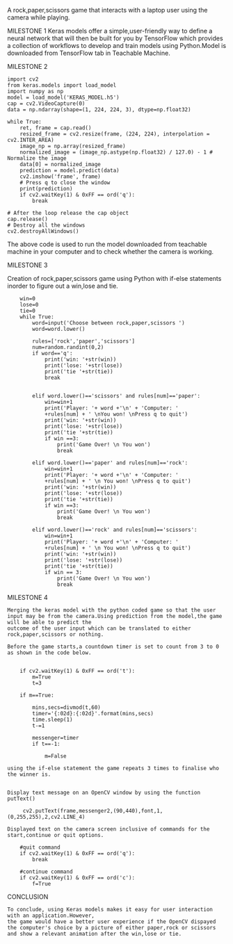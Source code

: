 A rock,paper,scissors game that interacts with a laptop user using the camera while playing.

MILESTONE 1
    Keras models offer a simple,user-friendly way to define a neural network that will then be built for you by TensorFlow which provides a collection of workflows to develop and train models using Python.Model is downloaded from TensorFlow tab in Teachable Machine.


MILESTONE 2


    import cv2
    from keras.models import load_model
    import numpy as np
    model = load_model('KERAS_MODEL.h5')
    cap = cv2.VideoCapture(0)
    data = np.ndarray(shape=(1, 224, 224, 3), dtype=np.float32)

    while True: 
        ret, frame = cap.read()
        resized_frame = cv2.resize(frame, (224, 224), interpolation = cv2.INTER_AREA)
        image_np = np.array(resized_frame)
        normalized_image = (image_np.astype(np.float32) / 127.0) - 1 # Normalize the image
        data[0] = normalized_image
        prediction = model.predict(data)
        cv2.imshow('frame', frame)
        # Press q to close the window
        print(prediction)
        if cv2.waitKey(1) & 0xFF == ord('q'):
            break
                
    # After the loop release the cap object
    cap.release()
    # Destroy all the windows
    cv2.destroyAllWindows()

The above code is used to run the model downloaded from teachable machine in your computer and to check whether the camera is working.


MILESTONE 3

Creation of rock,paper,scissors game using Python with if-else statements inorder to figure out a win,lose and tie.

        
        win=0
        lose=0
        tie=0
        while True:
            word=input('Choose between rock,paper,scissors ')
            word=word.lower()
            
            rules=['rock','paper','scissors']
            num=random.randint(0,2)
            if word=='q':
                print('win: '+str(win))
                print('lose: '+str(lose))
                print('tie '+str(tie))
                break
        
                
            elif word.lower()=='scissors' and rules[num]=='paper':
                win=win+1
                print('Player: '+ word +'\n' + 'Computer: '
                +rules[num] + ' \nYou won! \nPress q to quit')
                print('win: '+str(win))
                print('lose: '+str(lose))
                print('tie '+str(tie))
                if win ==3:
                    print('Game Over! \n You won')
                    break

            elif word.lower()=='paper' and rules[num]=='rock':
                win=win+1
                print('Player: '+ word +'\n' + 'Computer: '
                +rules[num] + ' \n You won! \nPress q to quit')
                print('win: '+str(win))
                print('lose: '+str(lose))
                print('tie '+str(tie))
                if win ==3:
                    print('Game Over! \n You won')
                    break

            elif word.lower()=='rock' and rules[num]=='scissors':
                win=win+1
                print('Player: '+ word +'\n' + 'Computer: '
                +rules[num] + ' \n You won! \nPress q to quit')
                print('win: '+str(win))
                print('lose: '+str(lose))
                print('tie '+str(tie))
                if win == 3:
                    print('Game Over! \n You won')
                    break

 


MILESTONE 4

    Merging the keras model with the python coded game so that the user input may be from the camera.Using prediction from the model,the game will be able to predict the 
    outcome of the user input which can be translated to either rock,paper,scissors or nothing.
    
    Before the game starts,a countdown timer is set to count from 3 to 0 as shown in the code below.

        
        if cv2.waitKey(1) & 0xFF == ord('t'):
            m=True
            t=3
        
        if m==True:
            
            mins,secs=divmod(t,60)
            timer='{:02d}:{:02d}'.format(mins,secs)
            time.sleep(1)
            t-=1
                
            messenger=timer
            if t==-1:

                m=False

    using the if-else statement the game repeats 3 times to finalise who the winner is.


    Display text message on an OpenCV window by using the function putText()

         cv2.putText(frame,messenger2,(90,440),font,1,(0,255,255),2,cv2.LINE_4)

    Displayed text on the camera screen inclusive of commands for the start,continue or quit options.
                
        #quit command       
        if cv2.waitKey(1) & 0xFF == ord('q'):
            break

        #continue command                       
        if cv2.waitKey(1) & 0xFF == ord('c'):
            f=True

CONCLUSION

    To conclude, using Keras models makes it easy for user interaction with an application.However,
    the game would have a better user experience if the OpenCV dispayed the computer's choice by a picture of either paper,rock or scissors 
    and show a relevant animation after the win,lose or tie.

    

            
